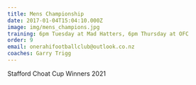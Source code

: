 ```yaml
---
title: Mens Championship
date: 2017-01-04T15:04:10.000Z
image: img/mens_champions.jpg
training: 6pm Tuesday at Mad Hatters, 6pm Thursday at OFC
order: 9
email: onerahifootballclub@outlook.co.nz
coaches: Garry Trigg
---
```

 Stafford Choat Cup Winners 2021